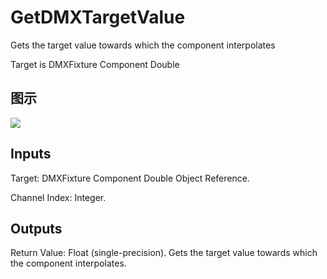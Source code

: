 # GetDMXTargetValue

Gets the target value towards which the component interpolates

Target is DMXFixture Component Double

## 图示

![]($-20221218-18441863.png)

## Inputs

Target: DMXFixture Component Double Object Reference.

Channel Index: Integer.  

## Outputs

Return Value: Float (single-precision). Gets the target value towards which the component interpolates.

